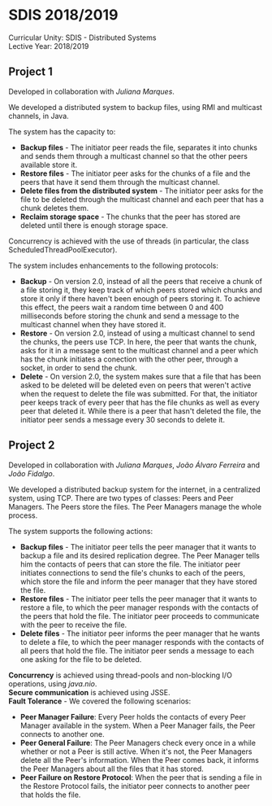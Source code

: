 # SDIS 2018/2019

Curricular Unity: SDIS - Distributed Systems <br>
Lective Year: 2018/2019


## Project 1

Developed in collaboration with *Juliana Marques*.

We developed a distributed system to backup files, using RMI and multicast channels, in Java.

The system has the capacity to:
* **Backup files** - The initiator peer reads the file, separates it into chunks and sends them through a multicast channel so that the other peers available store it.
* **Restore files** - The initiator peer asks for the chunks of a file and the peers that have it send them through the multicast channel.
* **Delete files from the distributed system** - The initiator peer asks for the file to be deleted through the multicast channel and each peer that has a chunk deletes them.
* **Reclaim storage space** - The chunks that the peer has stored are deleted until there is enough storage space.

Concurrency is achieved with the use of threads (in particular, the class ScheduledThreadPoolExecutor).

The system includes enhancements to the following protocols:
* **Backup** - On version 2.0, instead of all the peers that receive a chunk of a file storing it, they keep track of which peers stored which chunks and store it only if there haven't been enough of peers storing it. To achieve this effect, the peers wait a random time between 0 and 400 milliseconds before storing the chunk and send a message to the multicast channel when they have stored it.
* **Restore** - On version 2.0, instead of using a multicast channel to send the chunks, the peers use TCP. In here, the peer that wants the chunk, asks for it in a message sent to the multicast channel and a peer which has the chunk initiates a conection with the other peer, through a socket, in order to send the chunk.
* **Delete** - On version 2.0, the system makes sure that a file that has been asked to be deleted will be deleted even on peers that weren't active when the request to delete the file was submitted. For that, the initiator peer keeps track of every peer that has the file chunks as well as every peer that deleted it. While there is a peer that hasn't deleted the file, the initiator peer sends a message every 30 seconds to delete it.

## Project 2

Developed in collaboration with *Juliana Marques*, *João Álvaro Ferreira* and *João Fidalgo*.

We developed a distributed backup system for the internet, in a centralized system, using TCP. There are two types of classes: Peers and Peer Managers. The Peers store the files. The Peer Managers manage the whole process.

The system supports the following actions:
* **Backup files** - The initiator peer tells the peer manager that it wants to backup a file and its desired replication degree. The Peer Manager tells him the contacts of peers that can store the file. The initiator peer initiates connections to send the file's chunks to each of the peers, which store the file and inform the peer manager that they have stored the file. 
* **Restore files** - The initiator peer tells the peer manager that it wants to restore a file, to which the peer manager responds with the contacts of the peers that hold the file. The initiator peer proceeds to communicate with the peer to receive the file.
* **Delete files** - The initiator peer informs the peer manager that he wants to delete a file, to which the peer manager responds with the contacts of all peers that hold the file. The initiator peer sends a message to each one asking for the file to be deleted.

**Concurrency** is achieved using thread-pools and non-blocking I/O operations, using *java.nio*.<br>
**Secure communication** is achieved using JSSE.<br>
**Fault Tolerance** - We covered the following scenarios:
* **Peer Manager Failure**: Every Peer holds the contacts of every Peer Manager available in the system. When a Peer Manager fails, the Peer connects to another one.
* **Peer General Failure**: The Peer Managers check every once in a while whether or not a Peer is still active. When it's not, the Peer Managers delete all the Peer's information. When the Peer comes back, it informs the Peer Managers about all the files that it has stored.
* **Peer Failure on Restore Protocol**: When the peer that is sending a file in the Restore Protocol fails, the initiator peer connects to another peer that holds the file.
